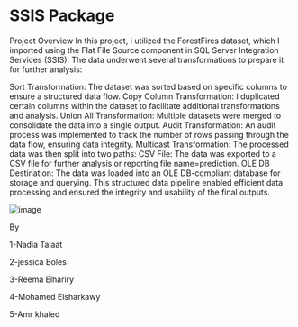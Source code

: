 # SSIS Package

Project Overview
In this project, I utilized the ForestFires dataset, which I imported using the Flat File Source component in SQL Server Integration Services (SSIS). The data underwent several transformations to prepare it for further analysis:

Sort Transformation: The dataset was sorted based on specific columns to ensure a structured data flow.
Copy Column Transformation: I duplicated certain columns within the dataset to facilitate additional transformations and analysis.
Union All Transformation: Multiple datasets were merged to consolidate the data into a single output.
Audit Transformation: An audit process was implemented to track the number of rows passing through the data flow, ensuring data integrity.
Multicast Transformation: The processed data was then split into two paths:
CSV File: The data was exported to a CSV file for further analysis or reporting file name=prediction.
OLE DB Destination: The data was loaded into an OLE DB-compliant database for storage and querying.
This structured data pipeline enabled efficient data processing and ensured the integrity and usability of the final outputs.


![image](https://github.com/user-attachments/assets/db171518-f62a-43ad-aaf1-90e5fcf215fe)





By

1-Nadia Talaat​

2-jessica Boles ​

3-Reema Elhariry​

4-Mohamed Elsharkawy 

5-Amr khaled​





 
